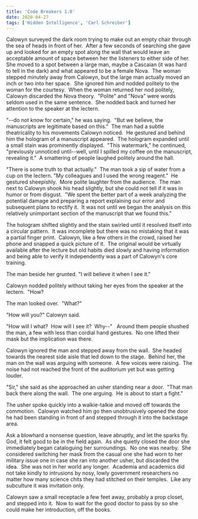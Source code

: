 ```yaml
---
title: 'Code Breakers 1.0'
date: 2020-04-27
tags: ['Hidden Intelligence', 'Carl Schreiber']
---
```


Calowyn surveyed the dark room trying to make out an empty chair through the sea of heads in front of her.  After a few seconds of searching she gave up and looked for an empty spot along the wall that would leave an acceptable amount of space between her the listeners to either side of her.  She moved to a spot between a large man, maybe a Cascaian (it was hard to tell in the dark) and what appeared to be a female Nova.  The woman stepped minutely away from Calowyn, but the large man actually moved an inch or two into her space.  She ignored him and nodded politely to the woman for the courtesy.  When the woman returned her nod politely, Calowyn discarded the Nova theory.  "Polite" and "Nova" were words seldom used in the same sentence.  She nodded back and turned her attention to the speaker at the lectern.

"--do not know for certain," he was saying.  "But we believe, the manuscripts are legitimate based on this."  The man had a subtle theatricality to his movements Calowyn noticed.  He gestured and behind him the hologram of a manuscript appeared.  The hologram expanded until a small stain was prominently displayed.  "This watermark," he continued, "previously unnoticed until--well, until I spilled my coffee on the manuscript, revealing it."  A smattering of people laughed politely around the hall.

"There is some truth to that actually."  The man took a sip of water from a cup on the lectern. "My colleagues and I used the wrong reagent."  He gestured sheepishly.  More polite laughter from the audience.  The man next to Calowyn shook his head slightly, but she could not tell if it was in humor or from disgust.  "We spent the better part of a week analyzing the potential damage and preparing a report explaining our error and subsequent plans to rectify it.  It was not until we began the analysis on this relatively unimportant section of the manuscript that we found this."

The hologram shifted slightly and the stain swirled until it resolved itself into a circular pattern.  It was incomplete but there was no mistaking that it was a partial finger print.  Calowyn, like a few others in the crowd, raised her phone and snapped a quick picture of it.  The original would be virtually available after the lecture but old habits died slowly and having information and being able to verify it independently was a part of Calowyn's core training.

The man beside her grunted. "I will believe it when I see it."

Calowyn nodded politely without taking her eyes from the speaker at the lectern.  "How?

The man looked over.  "What?"

"How will you?" Calowyn said.

"How will I what?  How will I see it?  Why--"   Around them people shushed the man, a few with less than cordial hand gestures.  No one lifted their mask but the implication was there.

Calowyn ignored the man and stepped away from the wall.  She headed towards the nearest side aisle that led down to the stage.  Behind her, the man on the wall was arguing with someone.  A few voices were raising.  The noise had not reached the front of the auditorium yet but was getting louder.

"Sir," she said as she approached an usher standing near a door.  "That man back there along the wall.  The one arguing.  He is about to start a fight."

The usher spoke quickly into a walkie-talkie and moved off towards the commotion.  Calowyn watched him go then unobtrusively opened the door he had been standing in front of and stepped through it into the backstage area.

Ask a blowhard a nonsense question, leave abruptly, and let the sparks fly.  God, it felt good to be in the field again.  As she quietly closed the door she immediately began cataloguing her surroundings.  No one was nearby.  She considered switching her mask from the casual one she had worn to her military issue one in case she ran into another usher, but discarded the idea.  She was not in her world any longer.  Academia and academics did not take kindly to intrusions by nosy, lowly government researchers no matter how many science chits they had stitched on their temples.  Like any subculture it was invitation only.

Calowyn saw a small receptacle a few feet away, probably a prop closet, and stepped into it.  Now to wait for the good doctor to pass by so she could make her introduction, off the books.
